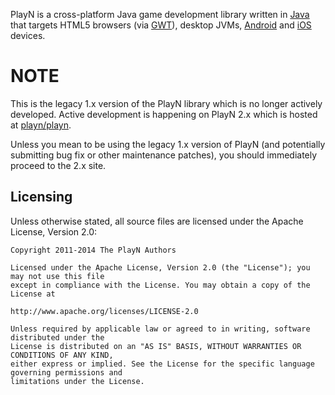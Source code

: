 PlayN is a cross-platform Java game development library written in [Java] that targets HTML5
browsers (via [GWT]), desktop JVMs, [Android] and [iOS] devices.

# NOTE

This is the legacy 1.x version of the PlayN library which is no longer actively developed. Active
development is happening on PlayN 2.x which is hosted at [playn/playn].

Unless you mean to be using the legacy 1.x version of PlayN (and potentially submitting bug fix or
other maintenance patches), you should immediately proceed to the 2.x site.

Licensing
---------

Unless otherwise stated, all source files are licensed under the Apache License, Version 2.0:

    Copyright 2011-2014 The PlayN Authors

    Licensed under the Apache License, Version 2.0 (the "License"); you may not use this file
    except in compliance with the License. You may obtain a copy of the License at

    http://www.apache.org/licenses/LICENSE-2.0

    Unless required by applicable law or agreed to in writing, software distributed under the
    License is distributed on an "AS IS" BASIS, WITHOUT WARRANTIES OR CONDITIONS OF ANY KIND,
    either express or implied. See the License for the specific language governing permissions and
    limitations under the License.

[Android]: http://www.android.com/
[GWT]: http://code.google.com/webtoolkit/
[Java]: http://www.java.com/
[PlayN wiki]: http://code.google.com/p/playn/wiki/GettingStarted
[iOS]: https://developer.apple.com/devcenter/ios/index.action
[playn/playn]: https://github.com/playn/playn
